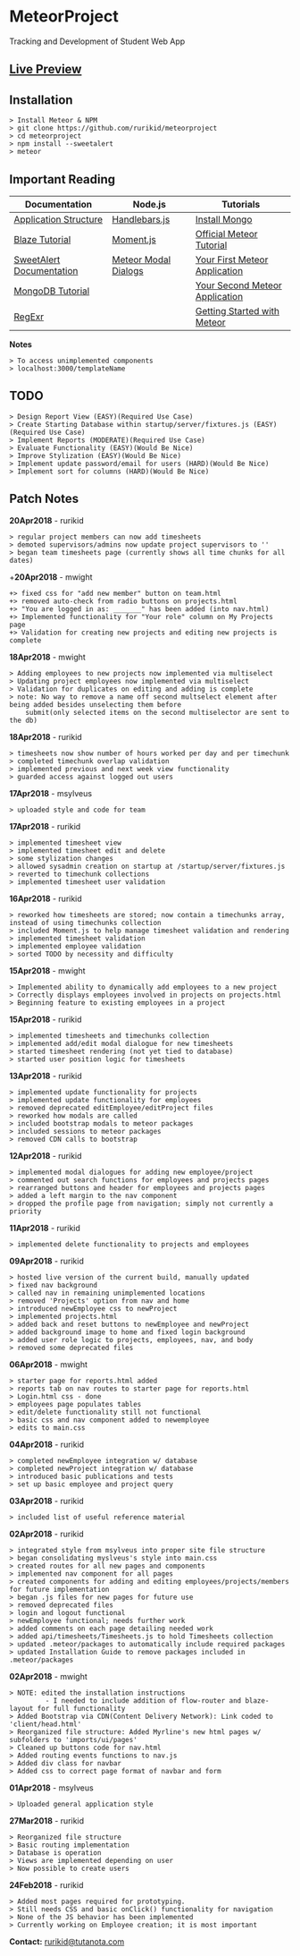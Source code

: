 # MeteorProject
Tracking and Development of Student Web App

**[Live Preview](http://www.rurikid.com/meteor.html)**
--------------------------------------------

**Installation**
--------------------------------------------
```
> Install Meteor & NPM
> git clone https://github.com/rurikid/meteorproject
> cd meteorproject
> npm install --sweetalert
> meteor
```

**Important Reading**
--------------------------------------------

Documentation | Node.js | Tutorials 
-----------------------|---------|----------
[Application Structure](https://guide.meteor.com/structure.html) | [Handlebars.js](http://handlebarsjs.com/) | [Install Mongo](https://docs.mongodb.com/manual/administration/install-community/)
[Blaze Tutorial](http://blazejs.org/guide/introduction.html) | [Moment.js](http://momentjs.com/) | [Official Meteor Tutorial](https://www.meteor.com/tutorials/blaze/creating-an-app)
[SweetAlert Documentation](https://sweetalert.js.org/docs/) | [Meteor Modal Dialogs](https://experimentingwithcode.com/modal-dialogs-part-2/) | [Your First Meteor Application](http://meteortips.com/first-meteor-tutorial/)
[MongoDB Tutorial](https://www.tutorialspoint.com/mongodb/index.htm) | | [Your Second Meteor Application](http://meteortips.com/second-meteor-tutorial/)
[RegExr](https://regexr.com/) | | [Getting Started with Meteor](https://themeteorchef.com/tutorials/getting-started-with-meteor)

**Notes**
```
> To access unimplemented components
> localhost:3000/templateName
```

**TODO**
--------------------------------------------
```
> Design Report View (EASY)(Required Use Case)
> Create Starting Database within startup/server/fixtures.js (EASY)(Required Use Case)
> Implement Reports (MODERATE)(Required Use Case)
> Evaluate Functionality (EASY)(Would Be Nice)
> Improve Stylization (EASY)(Would Be Nice)
> Implement update password/email for users (HARD)(Would Be Nice)
> Implement sort for columns (HARD)(Would Be Nice)
```

**Patch Notes**
--------------------------------------------
**20Apr2018** - rurikid
```
> regular project members can now add timesheets
> demoted supervisors/admins now update project supervisors to ''
> began team timesheets page (currently shows all time chunks for all dates)
```

+**20Apr2018** - mwight
```
+> fixed css for "add new member" button on team.html
+> removed auto-check from radio buttons on projects.html
+> "You are logged in as: _______" has been added (into nav.html)
+> Implemented functionality for "Your role" column on My Projects page
+> Validation for creating new projects and editing new projects is complete
```

**18Apr2018** - mwight
```
> Adding employees to new projects now implemented via multiselect
> Updating project employees now implemented via multiselect
> Validation for duplicates on editing and adding is complete
> note: No way to remove a name off second multselect element after being added besides unselecting them before 
    submit(only selected items on the second multiselector are sent to the db)
```


**18Apr2018** - rurikid
```
> timesheets now show number of hours worked per day and per timechunk
> completed timechunk overlap validation
> implemented previous and next week view functionality
> guarded access against logged out users
```

**17Apr2018** - msylveus
```
> uploaded style and code for team
```

**17Apr2018** - rurikid
```
> implemented timesheet view
> implemented timesheet edit and delete
> some stylization changes
> allowed sysadmin creation on startup at /startup/server/fixtures.js
> reverted to timechunk collections
> implemented timesheet user validation
```

**16Apr2018** - rurikid
```
> reworked how timesheets are stored; now contain a timechunks array, instead of using timechunks collection
> included Moment.js to help manage timesheet validation and rendering
> implemented timesheet validation
> implemented employee validation
> sorted TODO by necessity and difficulty
```

**15Apr2018** - mwight
```
> Implemented ability to dynamically add employees to a new project
> Correctly displays employees involved in projects on projects.html
> Beginning feature to existing employees in a project
```

**15Apr2018** - rurikid
```
> implemented timesheets and timechunks collection
> implemented add/edit modal dialogue for new timesheets
> started timesheet rendering (not yet tied to database)
> started user position logic for timesheets
```

**13Apr2018** - rurikid
```
> implemented update functionality for projects
> implemented update functionality for employees
> removed deprecated editEmployee/editProject files
> reworked how modals are called
> included bootstrap modals to meteor packages
> included sessions to meteor packages
> removed CDN calls to bootstrap
```

**12Apr2018** - rurikid
```
> implemented modal dialogues for adding new employee/project
> commented out search functions for employees and projects pages
> rearranged buttons and header for employees and projects pages
> added a left margin to the nav component
> dropped the profile page from navigation; simply not currently a priority
```

**11Apr2018** - rurikid
```
> implemented delete functionality to projects and employees
```

**09Apr2018** - rurikid
```
> hosted live version of the current build, manually updated
> fixed nav background
> called nav in remaining unimplemented locations
> removed 'Projects' option from nav and home
> introduced newEmployee css to newProject
> implemented projects.html
> added back and reset buttons to newEmployee and newProject
> added background image to home and fixed login background
> added user role logic to projects, employees, nav, and body
> removed some deprecated files
```

**06Apr2018** - mwight
```
> starter page for reports.html added
> reports tab on nav routes to starter page for reports.html
> Login.html css - done
> employees page populates tables
> edit/delete functionality still not functional
> basic css and nav component added to newemployee
> edits to main.css
```

**04Apr2018** - rurikid
```
> completed newEmployee integration w/ database 
> completed newProject integration w/ database
> introduced basic publications and tests
> set up basic employee and project query
```

**03Apr2018** - rurikid
```
> included list of useful reference material
```

**02Apr2018** - rurikid
```
> integrated style from msylveus into proper site file structure
> began consolidating myslveus's style into main.css
> created routes for all new pages and components
> implemented nav component for all pages
> created components for adding and editing employees/projects/members for future implementation
> began .js files for new pages for future use
> removed deprecated files
> login and logout functional
> newEmployee functional; needs further work
> added comments on each page detailing needed work
> added api/timesheets/Timesheets.js to hold Timesheets collection
> updated .meteor/packages to automatically include required packages
> updated Installation Guide to remove packages included in .meteor/packages
```

**02Apr2018** - mwight
```
> NOTE: edited the installation instructions 
         - I needed to include addition of flow-router and blaze-layout for full functionality
> Added Bootstrap via CDN(Content Delivery Network): Link coded to 'client/head.html'
> Reorganized file structure: Added Myrline's new html pages w/ subfolders to 'imports/ui/pages' 
> Cleaned up buttons code for nav.html
> Added routing events functions to nav.js 
> Added div class for navbar
> Added css to correct page format of navbar and form
```

**01Apr2018** - msylveus
```
> Uploaded general application style
```

**27Mar2018** - rurikid
```
> Reorganized file structure
> Basic routing implementation
> Database is operation
> Views are implemented depending on user
> Now possible to create users
```

**24Feb2018** - rurikid
```
> Added most pages required for prototyping.
> Still needs CSS and basic onClick() functionality for navigation
> None of the JS behavior has been implemented
> Currently working on Employee creation; it is most important
```

**Contact:**
rurikid@tutanota.com
